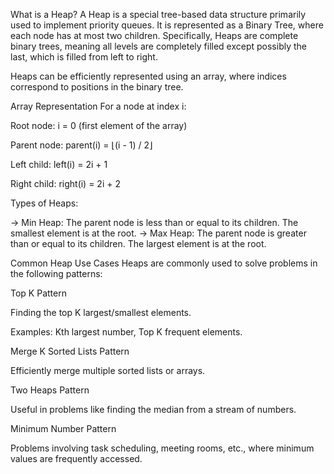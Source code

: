 What is a Heap?
A Heap is a special tree-based data structure primarily used to implement priority queues. It is represented as a Binary Tree, where each node has at most two children. Specifically, Heaps are complete binary trees, meaning all levels are completely filled except possibly the last, which is filled from left to right.

Heaps can be efficiently represented using an array, where indices correspond to positions in the binary tree.



Array Representation
For a node at index i:

Root node: i = 0 (first element of the array)

Parent node: parent(i) = ⌊(i - 1) / 2⌋

Left child: left(i) = 2i + 1

Right child: right(i) = 2i + 2





Types of Heaps:

-> Min Heap: The parent node is less than or equal to its children. The smallest element is at the root.
-> Max Heap: The parent node is greater than or equal to its children. The largest element is at the root.




Common Heap Use Cases
Heaps are commonly used to solve problems in the following patterns:

Top K Pattern

Finding the top K largest/smallest elements.

Examples: Kth largest number, Top K frequent elements.

Merge K Sorted Lists Pattern

Efficiently merge multiple sorted lists or arrays.

Two Heaps Pattern

Useful in problems like finding the median from a stream of numbers.

Minimum Number Pattern

Problems involving task scheduling, meeting rooms, etc., where minimum values are frequently accessed.
